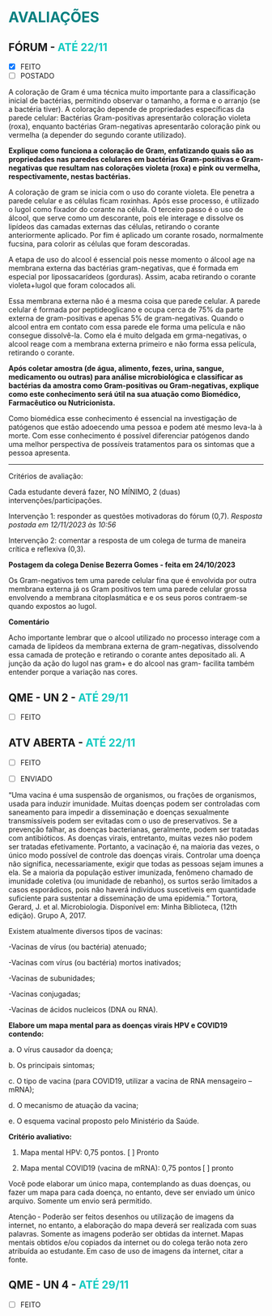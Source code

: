 # <span style="color:teal"> **AVALIAÇÕES** </span>

## FÓRUM - <span style="color:#12cac1">ATÉ 22/11</span>

* [X] FEITO
* [ ] POSTADO

A coloração de Gram é uma técnica muito importante para a classificação inicial de bactérias, permitindo observar o tamanho, a forma e o arranjo (se a bactéria tiver). A coloração depende de propriedades específicas da parede celular:  Bactérias Gram-positivas apresentarão coloração violeta (roxa), enquanto bactérias Gram-negativas apresentarão coloração pink ou vermelha (a depender do segundo corante utilizado).  

**Explique como funciona a coloração de Gram, enfatizando quais são as propriedades nas paredes celulares em bactérias Gram-positivas e Gram-negativas que resultam nas colorações violeta (roxa) e pink ou vermelha, respectivamente, nestas bactérias.**

A coloração de gram se inicia com o uso do corante violeta. Ele penetra a parede celular e as células ficam roxinhas. Após esse processo, é utilizado o lugol como fixador do corante na célula. O terceiro passo é o uso de álcool, que serve como um descorante, pois ele interage e dissolve os lipídeos das camadas externas das células, retirando o corante anteriormente aplicado. Por fim é aplicado um corante rosado, normalmente fucsina, para colorir as células que foram descoradas.

A etapa de uso do alcool é essencial pois nesse momento o álcool age na membrana externa das bactérias gram-negativas, que é formada em especial por lipossacarídeos (gorduras). Assim, acaba retirando o corante violeta+lugol que foram colocados ali.

Essa membrana externa não é a mesma coisa que parede celular. A parede celular é formada por peptideoglicano e ocupa cerca de 75% da parte externa de gram-positivas e apenas 5% de gram-negativas. Quando o alcool entra em contato com essa parede ele forma uma película e não consegue dissolvê-la. Como ela é muito delgada em grma-negativas, o alcool reage com a membrana externa primeiro e não forma essa película, retirando o corante.

**Após coletar amostra (de água, alimento, fezes, urina, sangue, medicamento ou outras) para análise microbiológica e classificar as bactérias da amostra como Gram-positivas ou Gram-negativas, explique como este conhecimento será útil na sua atuação como Biomédico, Farmacêutico ou Nutricionista.**

Como biomédica esse conhecimento é essencial na investigação de patógenos que estão adoecendo uma pessoa e podem até mesmo leva-la à morte. Com esse conhecimento é possível diferenciar patógenos dando uma melhor perspectiva de possíveis tratamentos para os sintomas que a pessoa apresenta.

----------
Critérios de avaliação:

Cada estudante deverá fazer, NO MÍNIMO, 2 (duas) intervenções/participações.

Intervenção 1: responder as questões motivadoras do fórum (0,7). _Resposta postada em 12/11/2023 às 10:56_

Intervenção 2: comentar a resposta de um colega de turma de maneira crítica e reflexiva (0,3).

**Postagem da colega Denise Bezerra Gomes - feita em 24/10/2023**

Os Gram-negativos tem uma parede celular  fina que é envolvida por outra membrana externa já os Gram positivos tem uma parede celular grossa envolvendo a membrana citoplasmática e e os seus poros contraem-se quando expostos ao lugol. 

**Comentário**

Acho importante lembrar que o alcool utilizado no processo interage com a camada de lipídeos da membrana externa de gram-negativas, dissolvendo essa camada de proteção e retirando o corante antes depositado ali. A junção da ação do lugol nas gram+ e do alcool nas gram- facilita também entender porque a variação nas cores.

## QME - UN 2 - <span style="color:#12cac1">ATÉ 29/11</span>

* [ ] FEITO

## ATV ABERTA - <span style="color:#12cac1">ATÉ 22/11</span>

* [ ] FEITO

* [ ] ENVIADO

“Uma vacina é uma suspensão de organismos, ou frações de organismos, usada para induzir imunidade. Muitas doenças podem ser controladas com saneamento para impedir a disseminação e doenças sexualmente transmissíveis podem ser evitadas com o uso de preservativos. Se a prevenção falhar, as doenças bacterianas, geralmente, podem ser tratadas com antibióticos. As doenças virais, entretanto, muitas vezes não podem ser tratadas efetivamente. Portanto, a vacinação é, na maioria das vezes, o único modo possível de controle das doenças virais. Controlar uma doença não significa, necessariamente, exigir que todas as pessoas sejam imunes a ela. Se a maioria da população estiver imunizada, fenômeno chamado de imunidade coletiva (ou imunidade de rebanho), os surtos serão limitados a casos esporádicos, pois não haverá́ indivíduos suscetíveis em quantidade suficiente para sustentar a disseminação de uma epidemia.” Tortora, Gerard, J. et al. Microbiologia. Disponível em: Minha Biblioteca, (12th edição). Grupo A, 2017. 

Existem atualmente diversos tipos de vacinas:  

-Vacinas de vírus (ou bactéria) atenuado; 

-Vacinas com vírus (ou bactéria) mortos inativados; 

-Vacinas de subunidades; 

-Vacinas conjugadas; 

-Vacinas de ácidos nucleicos (DNA ou RNA). 

**Elabore um mapa mental para as doenças virais HPV e COVID19 contendo:**

a. O vírus causador da doença; 

b. Os principais sintomas; 

c. O tipo de vacina (para COVID19, utilizar a vacina de RNA mensageiro – mRNA); 

d. O mecanismo de atuação da vacina; 

e. O esquema vacinal proposto pelo Ministério da Saúde.  

**Critério avaliativo:**

1) Mapa mental HPV: 0,75 pontos. [ ] Pronto    

2) Mapa mental COVID19 (vacina de mRNA): 0,75 pontos [ ] pronto  

Você pode elaborar um único mapa, contemplando as duas doenças, ou fazer um mapa para cada doença, no entanto, deve ser enviado um único arquivo. Somente um envio será permitido.   

Atenção - Poderão ser feitos desenhos ou utilização de imagens da internet, no entanto, a elaboração do mapa deverá ser realizada com suas palavras. Somente as imagens poderão ser obtidas da internet. Mapas mentais obtidos e/ou copiados da internet ou do colega terão nota zero atribuída ao estudante. Em caso de uso de imagens da internet, citar a fonte. 

## QME - UN 4 - <span style="color:#12cac1">ATÉ 29/11</span>

* [ ] FEITO